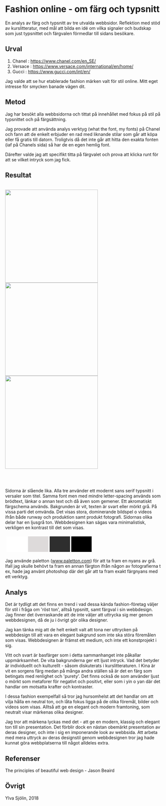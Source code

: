 ---
---
Fashion online - om färg och typsnitt
=======================

En analys av färg och typsnitt av tre utvalda webbsidor. Reflektion med stöd av kurslitteratur, med mål att bilda en idé om vilka signaler och budskap som just typsnittet och färgvalen förmedlar till sidans besökare.

Urval
-----------------------

1. Chanel : https://www.chanel.com/en_SE/
2. Versace : https://www.versace.com/international/en/home/
3. Gucci : https://www.gucci.com/int/en/

Jag valde att se hur etablerade fashion märken valt för stil online.
Mitt eget intresse för smycken banade vägen dit.


Metod
-----------------------

Jag har besökt alla webbsidorna och tittat på innehållet med fokus på stil på typsnittet och på färgsättning.

Jag provade att använda analys verktyg (what the font, my fonts) på Chanel och fann att de enkelt erbjuder en rad med liknande stilar som går att köpa eller få gratis till datorn. Troligtvis då det inte går att hitta den exakta fonten (iaf på Chanels sida) så har de en egen hemlig font.

Därefter valde jag att specifikt titta på färgvalet och prova att klicka runt för att se vilket intryck som jag fick.


Resultat
-----------------------

</br>
<img src="img/analyzeThis/chanel.png" width="300">
</br>
<img src="img/analyzeThis/gucci.png" width="300">
</br>
<img src="img/analyzeThis/versaci.png" width="300">

</br> </br>

Sidorna är slående lika. Alla tre använder ett modernt sans serif typsnitt i versaler som titel. Samma font men med mindre letter-spacing används som brödtext, länkar o annan text och då även som gemener.  Ett akromatiskt färgschema används. Bakgrunden är vit, texten är svart eller mörkt grå. På vissa parti det omvända. Det visas stora, dominerande bildspel o videos ifrån både runway och produktion samt produkt fotografi. Sidornas olika delar har en ljusgrå ton. Webbdesignen kan sägas vara minimalistisk, verkligen en kontrast till det som visas.  

<table style="border-spacing: 4px; border-collapse: separate">
<tr>
<td style="height: 50px; width: 50px; background-color: #fff">
<td style="height: 50px; width: 50px; background-color: #DDDADA">
<td style="height: 50px; width: 50px; background-color: #2E2E2E">
<td style="height: 50px; width: 50px; background-color: #000">

</tr>
</table>

Jag använde paletton (www.paletton.com) för att ta fram en nyans av grå. Ifall jag skulle behövt ta fram en annan färgton ifrån någon av fotografierna t ex, hade jag använt photoshop där det går att ta fram exakt färgnyans med ett verktyg.

Analys
-----------------------

Det är tydligt att det finns en trend i vad dessa kända fashion-företag väljer för stil i fråga om 'röst ton', alltså typsnitt, samt färgval i sin webbdesign. Jag finner det överraskande att de inte väljer att uttrycka sig mer genom webbdesignen, då de ju i övrigt gör olika designer.

Jag kan tänka mig att de helt enkelt valt att tona ner uttrycken på webbdesign till att vara en elegant bakgrund som inte ska störa föremålen som visas. Webbdesignen är främst ett medium, och inte ett konstprojekt i sig.

Vitt och svart är basfärger som i detta sammanhanget inte påkallar uppmärksamhet. De vita bakgrunderna ger ett ljust intryck. Vad det betyder är individuellt och kulturellt - såsom diskuterats i kurslitteraturen. I Kina är vit en sorgens färg medan på många andra ställen så är det en färg som betingats med renlighet och 'purety'. Det finns också de som använder ljust o mörkt som metaforer för negativt och positivt, eller som i yin o yan där det handlar om motsatta krafter och kontraster.

I dessa fashion exempelfall så tror jag hursomhelst att det handlar om att vilja hålla en neutral ton, och låta fokus ligga på de olika föremål, bilder och videos som visas. Alltså att ge en elegant och modern framtoning, som neutralt visar märkenas olika designer.

Jag tror att märkena lyckas med det - att ge en modern, klassig och elegant ton till sin presentation. Det förblir dock en nästan obemärkt presentation av deras designer, och inte i sig en imponerande look av webbsida. Att arbeta med mera uttryck av deras designstil genom webbdesignen tror jag hade kunnat göra webbplatserna till något alldeles extra.  

Referenser
-----------------------

The principles of beautiful web design - Jason Beaird

Övrigt
-----------------------

Ylva Sjölin, 2018
